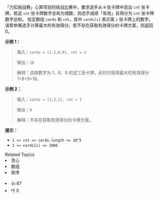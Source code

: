 「力扣挑战赛」心算项目的挑战比赛中，要求选手从 `N` 张卡牌中选出 `cnt` 张卡牌，若这 `cnt` 张卡牌数字总和为偶数，则选手成绩「有效」且得分为 `cnt` 张卡牌数字总和。
给定数组 `cards` 和 `cnt`，其中 `cards[i]` 表示第 `i` 张卡牌上的数字。 请帮参赛选手计算最大的有效得分。若不存在获取有效得分的卡牌方案，则返回 0。

**示例 1：**

> 输入：`cards = [1,2,8,9], cnt = 3`
>
> 输出：`18`
>
> 解释：选择数字为 1、8、9 的这三张卡牌，此时可获得最大的有效得分 1+8+9=18。

**示例 2：**

> 输入：`cards = [3,3,1], cnt = 1`
>
> 输出：`0`
>
> 解释：不存在获取有效得分的卡牌方案。

**提示：**
- `1 <= cnt <= cards.length <= 10^5`
- `1 <= cards[i] <= 1000`

<div><div>Related Topics</div><div><li>贪心</li><li>数组</li><li>排序</li></div></div><br><div><li>👍 87</li><li>👎 0</li></div>